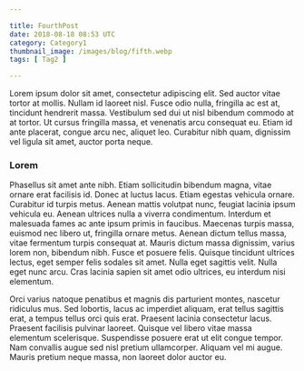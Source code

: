 ```yaml
---

title: FourthPost
date: 2018-08-18 08:53 UTC
category: Category1
thumbnail_image: /images/blog/fifth.webp
tags: [ Tag2 ]

---
```


<p>Lorem ipsum dolor sit amet, consectetur adipiscing elit. Sed auctor vitae tortor at mollis. Nullam id laoreet nisl. Fusce odio nulla, fringilla ac est at, tincidunt hendrerit massa. Vestibulum sed dui ut nisl bibendum commodo at at tortor. Ut cursus fringilla massa, et venenatis arcu consequat eu. Etiam id ante placerat, congue arcu nec, aliquet leo. Curabitur nibh quam, dignissim vel ligula sit amet, auctor porta neque.</p>

<h3>Lorem</h3>
<p>Phasellus sit amet ante nibh. Etiam sollicitudin bibendum magna, vitae ornare erat facilisis id. Donec at luctus lacus. Etiam egestas vehicula ornare. Curabitur id turpis metus. Aenean mattis volutpat nunc, feugiat lacinia ipsum vehicula eu. Aenean ultrices nulla a viverra condimentum. Interdum et malesuada fames ac ante ipsum primis in faucibus. Maecenas turpis massa, euismod nec libero ut, fringilla ornare metus. Aenean dictum tellus massa, vitae fermentum turpis consequat at. Mauris dictum massa dignissim, varius lorem non, bibendum nibh. Fusce et posuere felis. Quisque tincidunt ultrices lectus, eget semper felis sodales sit amet. Nulla eget sagittis velit. Nulla eget nunc arcu. Cras lacinia sapien sit amet odio ultrices, eu interdum nisi elementum.</p>
<p>Orci varius natoque penatibus et magnis dis parturient montes, nascetur ridiculus mus. Sed lobortis, lacus ac imperdiet aliquam, erat tellus sagittis erat, a tempus tellus orci quis erat. Praesent lacinia consectetur lacus. Praesent facilisis pulvinar laoreet. Quisque vel libero vitae massa elementum scelerisque. Suspendisse posuere erat ut elit congue tempor. Nam convallis augue sed nisl pretium ullamcorper. Aliquam vel mi augue. Mauris pretium neque massa, non laoreet dolor auctor eu.</p>